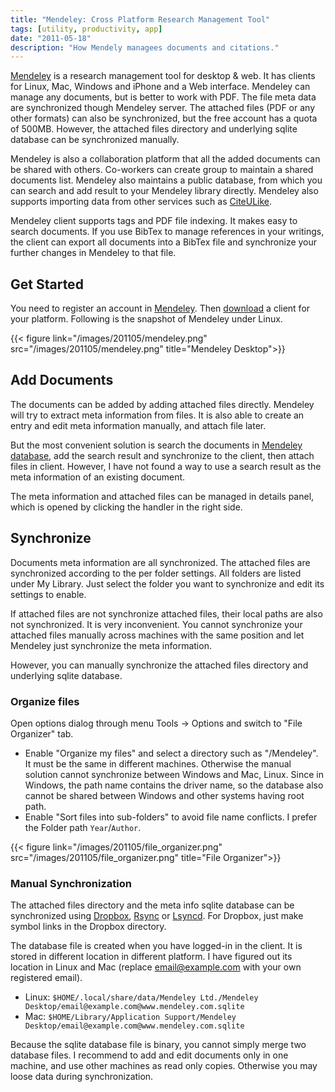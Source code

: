 ```yaml
---
title: "Mendeley: Cross Platform Research Management Tool"
tags: [utility, productivity, app]
date: "2011-05-18"
description: "How Mendely managees documents and citations."
---
```


[Mendeley][] is a research management tool for desktop & web. It has clients for
Linux, Mac, Windows and iPhone and a Web interface. Mendeley can manage any
documents, but is better to work with PDF. The file meta data are synchronized
though Mendeley server. The attached files (PDF or any other formats) can also
be synchronized, but the free account has a quota of 500MB. However, the
attached files directory and underlying sqlite database can be synchronized
manually.

<!--more-->

Mendeley is also a collaboration platform that all the added documents can be
shared with others. Co-workers can create group to maintain a shared documents
list. Mendeley also maintains a public database, from which you can search and
add result to your Mendeley library directly. Mendeley also supports importing
data from other services such as [CiteULike][].

Mendeley client supports tags and PDF file indexing. It makes easy to search
documents. If you use BibTex to manage references in your writings, the client
can export all documents into a BibTex file and synchronize your further changes
in Mendeley to that file.

Get Started
-----------

You need to register an account in [Mendeley][]. Then
[download](http://www.mendeley.com/download-mendeley-desktop/) a client for your
platform. Following is the snapshot of Mendeley under Linux.

{{< figure link="/images/201105/mendeley.png" src="/images/201105/mendeley.png" title="Mendeley Desktop">}}

Add Documents
-------------

The documents can be added by adding attached files directly. Mendeley will try
to extract meta information from files. It is also able to create an entry and
edit meta information manually, and attach file later.

But the most convenient solution is search the documents in
[Mendeley database][], add the search result and synchronize to the client, then
attach files in client. However, I have not found a way to use a search result
as the meta information of an existing document.

The meta information and attached files can be managed in details panel, which
is opened by clicking the handler in the right side.

Synchronize
-----------

Documents meta information are all synchronized. The attached files are
synchronized according to the per folder settings. All folders are listed under
My Library. Just select the folder you want to synchronize and edit its settings
to enable.

If attached files are not synchronize attached files, their local paths are also
not synchronized. It is very inconvenient. You cannot synchronize your attached
files manually across machines with the same position and let Mendeley just
synchronize the meta information.

However, you can manually synchronize the attached files directory and
underlying sqlite database.

### Organize files

Open options dialog through menu Tools -> Options and switch to "File Organizer" tab.

- Enable "Organize my files" and select a directory such as "/Mendeley". It must
  be the same in different machines. Otherwise the manual solution cannot synchronize
  between Windows and Mac, Linux. Since in Windows, the path name contains the
  driver name, so the database also cannot be shared between Windows and other
  systems having root path.
- Enable "Sort files into sub-folders" to avoid file name conflicts. I prefer the
  Folder path `Year`/`Author`.

{{< figure link="/images/201105/file_organizer.png" src="/images/201105/file_organizer.png" title="File Organizer">}}

### Manual Synchronization

The attached files directory and the meta info sqlite database can be
synchronized using [Dropbox][], [Rsync][] or [Lsyncd][]. For Dropbox, just make
symbol links in the Dropbox directory.

The database file is created when you have logged-in in the client. It is stored
in different location in different platform. I have figured out its location in
Linux and Mac (replace email@example.com with your own registered email).

- Linux: `$HOME/.local/share/data/Mendeley Ltd./Mendeley Desktop/email@example.com@www.mendeley.com.sqlite`
- Mac: `$HOME/Library/Application Support/Mendeley Desktop/email@example.com@www.mendeley.com.sqlite`

Because the sqlite database file is binary, you cannot simply merge two database
files. I recommend to add and edit documents only in one machine, and use other
machines as read only copies. Otherwise you may loose data during
synchronization.

[Mendeley]: http://www.mendeley.com/
[CiteULike]: http://www.citeulike.org/ "CiteULike: Everyone's library"
[Mendeley database]: http://www.mendeley.com/research-papers/
[Dropbox]: http://db.tt/I4zEuqN "cloud service for file synchronization"
[Rsync]: http://en.wikipedia.org/wiki/Rsync "file synchronization command"
[Lsyncd]: http://code.google.com/p/lsyncd/ "Live Syncing (Mirror) Daemon"
